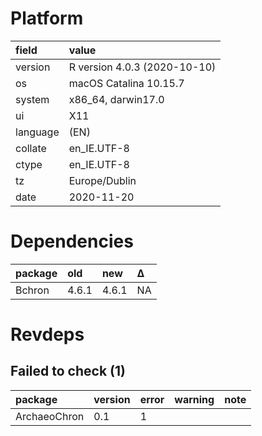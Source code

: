 # Platform

|field    |value                        |
|:--------|:----------------------------|
|version  |R version 4.0.3 (2020-10-10) |
|os       |macOS Catalina 10.15.7       |
|system   |x86_64, darwin17.0           |
|ui       |X11                          |
|language |(EN)                         |
|collate  |en_IE.UTF-8                  |
|ctype    |en_IE.UTF-8                  |
|tz       |Europe/Dublin                |
|date     |2020-11-20                   |

# Dependencies

|package |old   |new   |Δ  |
|:-------|:-----|:-----|:--|
|Bchron  |4.6.1 |4.6.1 |NA |

# Revdeps

## Failed to check (1)

|package      |version |error |warning |note |
|:------------|:-------|:-----|:-------|:----|
|ArchaeoChron |0.1     |1     |        |     |

